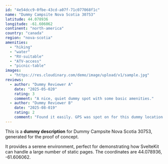 ```yaml
---
id: "4e54dcc9-0fbe-43cd-a07f-71c077068f1c"
name: "Dummy Campsite Nova Scotia 30753"
latitude: 44.078936
longitude: -61.606062
continent: "north-america"
country: "canada"
region: "nova-scotia"
amenities:
  - "hiking"
  - "water"
  - "RV-suitable"
  - "ATV-access"
  - "picnic-table"
images:
  - "https://res.cloudinary.com/demo/image/upload/v1/sample.jpg"
reviews:
  - author: "Dummy Reviewer A"
    date: "2025-05-020"
    rating: 3
    comment: "A nice, quiet dummy spot with some basic amenities."
  - author: "Dummy Reviewer B"
    date: "2025-08-019"
    rating: 2
    comment: "Found it easily. GPS was spot on for this dummy location."
---
```


This is a **dummy description** for Dummy Campsite Nova Scotia 30753, generated for the proof of concept.

It provides a serene environment, perfect for demonstrating how SvelteKit can handle a large number of static pages. The coordinates are 44.078936, -61.606062.
